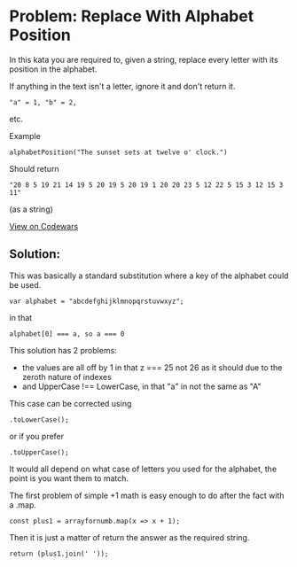 # Problem: Replace With Alphabet Position

In this kata you are required to, given a string, replace every letter with its position in the alphabet.

If anything in the text isn't a letter, ignore it and don't return it.

```
"a" = 1, "b" = 2,
```
etc.

Example
```
alphabetPosition("The sunset sets at twelve o' clock.")
```
Should return
```
"20 8 5 19 21 14 19 5 20 19 5 20 19 1 20 20 23 5 12 22 5 15 3 12 15 3 11"
```
(as a string)

[View on Codewars](https://www.codewars.com/kata/546f922b54af40e1e90001da)

## Solution:

This was basically a standard substitution where a key of the alphabet could be used.
```
var alphabet = "abcdefghijklmnopqrstuvwxyz";
```
in that
```
alphabet[0] === a, so a === 0
```
This solution has 2 problems:
* the values are all off by 1 in that z === 25 not 26 as it should due to the zeroth nature of indexes
* and UpperCase !== LowerCase, in that "a" in not the same as "A"

This case can be corrected using
```
.toLowerCase();
```
or if you prefer
```
.toUpperCase();
```
It would all depend on what case of letters you used for the alphabet, the point is you want them to match.

The first problem of simple +1 math is easy enough to do after the fact with a .map.
```
const plus1 = arrayfornumb.map(x => x + 1);
```
Then it is just a matter of return the answer as the required string.
```
return (plus1.join(' '));
```
